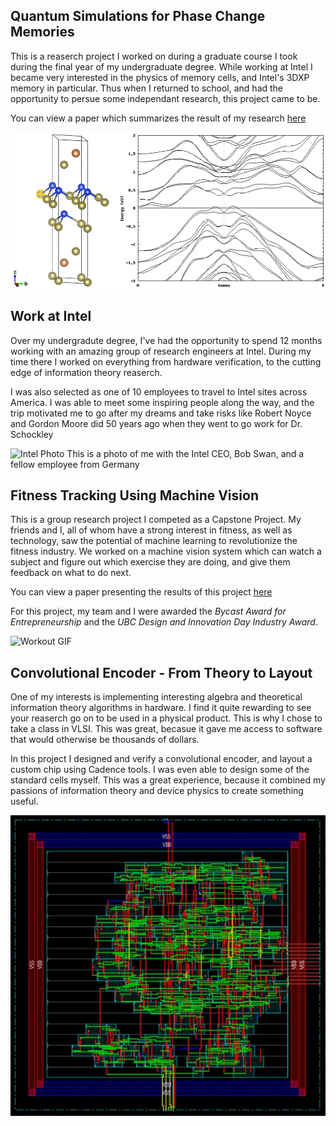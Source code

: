 ## Quantum Simulations for Phase Change Memories

This is a reaserch project I worked on during a graduate course I took during the final year of my undergraduate degree. While working at Intel I became very interested in the physics of memory cells, and Intel's 3DXP memory in particular. Thus when I returned to school, and had the opportunity to persue some independant research, this project came to be.

You can view a paper which summarizes the result of my research [here](https://github.com/justinkang221/justinkang221.github.io/blob/master/dft_pcm_research.pdf)

![Ferro Si](img/ferro_si.png)

## Work at Intel

Over my undergradute degree, I've had the opportunity to spend 12 months working with an amazing group of research engineers at Intel. During my time there I worked on everything from hardware verification, to the cutting edge of information theory reaserch. 

I was also selected as one of 10 employees to travel to Intel sites across America. I was able to meet some inspiring people along the way, and the trip motivated me to go after my dreams and take risks like Robert Noyce and Gordon Moore did 50 years ago when they went to go work for Dr. Schockley

![Intel Photo](img/intel.jpg)
This is a photo of me with the Intel CEO, Bob Swan, and a fellow employee from Germany


## Fitness Tracking Using Machine Vision 

This is a group research project I competed as a Capstone Project. My friends and I, all of whom have a strong interest in fitness, as well as technology, saw the potential of machine learning to revolutionize the fitness industry. We worked on a machine vision system which can watch a subject and figure out which exercise they are doing, and give them feedback on what to do next. 


You can view a paper presenting the results of this project [here](https://github.com/justinkang221/justinkang221.github.io/blob/master/ENPH_459_Project_Summary.pdf)

For this project, my team and I were awarded the *Bycast Award for Entrepreneurship* and the *UBC Design and Innovation Day Industry Award*.

![Workout GIF](img/workout.gif)

## Convolutional Encoder - From Theory to Layout

One of my interests is implementing interesting algebra and theoretical information theory algorithms in hardware. I find it quite rewarding to see your reaserch go on to be used in a physical product. This is why I chose to take a class in VLSI. This was great, becasue it gave me access to software that would otherwise be thousands of dollars. 

In this project I designed and verify a convolutional encoder, and layout a custom chip using Cadence tools. I was even able to design some of the standard cells myself. This was a  great experience, because it combined my passions of information theory and device physics to create something useful. 

![Wiring](img/wiring_diagram.jpg)

 
